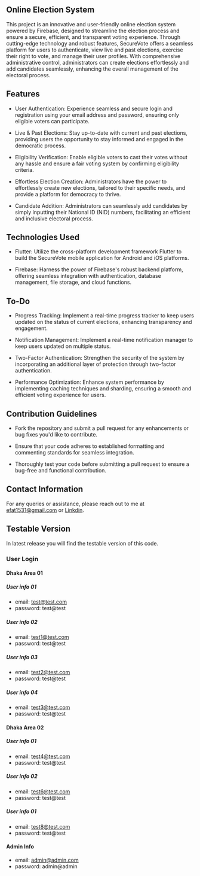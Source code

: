 ## Online Election System

This project is an innovative and user-friendly online election system powered by Firebase, designed to streamline the election process and ensure a secure, efficient, and transparent voting experience. Through cutting-edge technology and robust features, SecureVote offers a seamless platform for users to authenticate, view live and past elections, exercise their right to vote, and manage their user profiles. With comprehensive administrative control, administrators can create elections effortlessly and add candidates seamlessly, enhancing the overall management of the electoral process.
## Features

- User Authentication: Experience seamless and secure login and registration using your email address and password, ensuring only eligible voters can participate.

- Live & Past Elections: Stay up-to-date with current and past elections, providing users the opportunity to stay informed and engaged in the democratic process.

- Eligibility Verification: Enable eligible voters to cast their votes without any hassle and ensure a fair voting system by confirming eligibility criteria.

- Effortless Election Creation: Administrators have the power to effortlessly create new elections, tailored to their specific needs, and provide a platform for democracy to thrive.

- Candidate Addition: Administrators can seamlessly add candidates by simply inputting their National ID (NID) numbers, facilitating an efficient and inclusive electoral process.


## Technologies Used

- Flutter: Utilize the cross-platform development framework Flutter to build the SecureVote mobile application for Android and iOS platforms.

- Firebase: Harness the power of Firebase's robust backend platform, offering seamless integration with authentication, database management, file storage, and cloud functions.
## To-Do

- Progress Tracking: Implement a real-time progress tracker to keep users updated on the status of current elections, enhancing transparency and engagement.

- Notification Management: Implement a real-time notification manager to keep users updated on multiple status.

- Two-Factor Authentication: Strengthen the security of the system by incorporating an additional layer of protection through two-factor authentication.

- Performance Optimization: Enhance system performance by implementing caching techniques and sharding, ensuring a smooth and efficient voting experience for users.
## Contribution Guidelines

- Fork the repository and submit a pull request for any enhancements or bug fixes you'd like to contribute.

- Ensure that your code adheres to established formatting and commenting standards for seamless integration.

- Thoroughly test your code before submitting a pull request to ensure a bug-free and functional contribution.
## Contact Information

For any queries or assistance, please reach out to me at efat1531@gmail.com or [Linkdin](https://www.linkedin.com/in/sp3cter).
## Testable Version

In latest release you will find the testable version of this code.

### User Login

#### Dhaka Area 01

##### User info 01

- email: test@test.com
- password: test@test

##### User info 02

- email: test1@test.com
- password: test@test

##### User info 03

- email: test2@test.com
- password: test@test

##### User info 04

- email: test3@test.com
- password: test@test


#### Dhaka Area 02

##### User info 01

- email: test4@test.com
- password: test@test

##### User info 02

- email: test6@test.com
- password: test@test

##### User info 01

- email: test8@test.com
- password: test@test


#### Admin Info 

- email: admin@admin.com
- password: admin@admin
